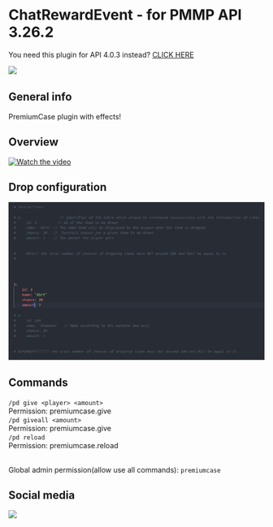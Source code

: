 # ChatRewardEvent - for PMMP API 3.26.2

You need this plugin for API 4.0.3 instead? [CLICK HERE](https://github.com/J0k3rrWild/PremiumCase/tree/api4)

[![](https://poggit.pmmp.io/shield.state/ChatRewardEvent)](https://poggit.pmmp.io/p/ChatRewardEvent)

## General info

PremiumCase plugin with effects!

## Overview

[![Watch the video](https://i.ibb.co/Vt4XHyk/Przechsadsadsadasdasdaswytywanie.png)](https://www.youtube.com/watch?v=Y1eraw-nFQE)

## Drop configuration

![Drop](https://github.com/J0k3rrWild/PremiumCase/blob/api4/assets/2.PNG)

## Commands

`` /pd give <player> <amount> `` <br>
Permission: premiumcase.give<br>
`` /pd giveall <amount> `` <br>
Permission: premiumcase.give<br>
`` /pd reload `` <br>
Permission: premiumcase.reload<br><br>

Global admin permission(allow use all commands): ```premiumcase```

## Social media

[![](https://img.shields.io/badge/Discord-7289DA?style=for-the-badge&logo=discord&logoColor=white)](https://discord.gg/8b3rKZPYM8)

